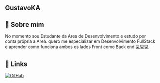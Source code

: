 ## GustavoKA

##  🚀 Sobre mim
No momento sou Estudante da Area de Desenvolvimento e estudo por conta própria a Area. quero me especializar em Desenvolvimento FullStack e aprender como funciona ambos os lados Front como Back end 💻💻💻


## 🔗 Links
[![GitHub](https://img.shields.io/badge/Github-000?style=for-the-badge&logo=Github&logoColor=white)](https://github.com/GustavoKA)

